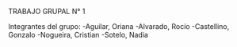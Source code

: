 TRABAJO GRUPAL N° 1

Integrantes del grupo: 
  -Aguilar, Oriana
  -Alvarado, Rocío
  -Castellino, Gonzalo
  -Nogueira, Cristian
  -Sotelo, Nadia
  
